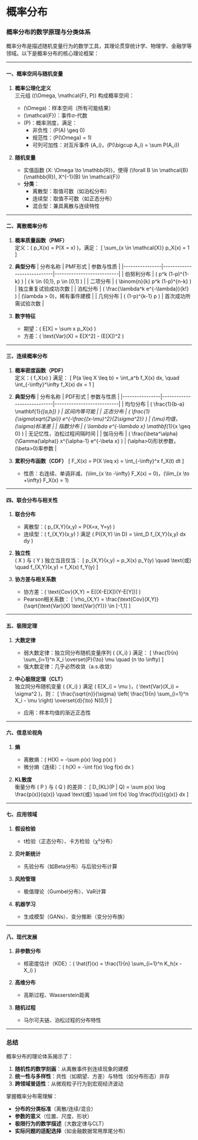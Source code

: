 # 概率分布

### **概率分布的数学原理与分类体系**

概率分布是描述随机变量行为的数学工具，其理论贯穿统计学、物理学、金融学等领域。以下是概率分布的核心理论框架：

---

#### **一、概率空间与随机变量**
1. **概率公理化定义**  
   三元组 \((\Omega, \mathcal{F}, P)\) 构成概率空间：
   - \(\Omega\)：样本空间（所有可能结果）
   - \(\mathcal{F}\)：事件σ-代数
   - \(P\)：概率测度，满足：
     - 非负性：\(P(A) \geq 0\)
     - 规范性：\(P(\Omega) = 1\)
     - 可列可加性：对互斥事件 \(A_i\)，\(P(\bigcup A_i) = \sum P(A_i)\)

2. **随机变量**  
   - 实值函数 \(X: \Omega \to \mathbb{R}\)，使得 \(\forall B \in \mathcal{B}(\mathbb{R}), X^{-1}(B) \in \mathcal{F}\)
   - **分类**：
     - 离散型：取值可数（如泊松分布）
     - 连续型：取值不可数（如正态分布）
     - 混合型：兼具离散与连续特性

---

#### **二、离散概率分布**
1. **概率质量函数（PMF）**  
   定义：\( p_X(x) = P(X = x) \)，满足：
   \[
   \sum_{x \in \mathcal{X}} p_X(x) = 1
   \]

2. **典型分布**
   | 分布名称       | PMF形式                     | 参数与性质                  |
   |----------------|----------------------------|---------------------------|
   | 伯努利分布     | \( p^k (1-p)^{1-k} \)       | \( k \in \{0,1\}, p \in [0,1] \) |
   | 二项分布       | \( \binom{n}{k} p^k (1-p)^{n-k} \) | 独立重复试验成功次数 |
   | 泊松分布       | \( \frac{\lambda^k e^{-\lambda}}{k!} \) | \(\lambda > 0\)，稀有事件建模 |
   | 几何分布       | \( (1-p)^{k-1} p \)         | 首次成功所需试验次数       |

3. **数字特征**
   - 期望：\( E[X] = \sum x p_X(x) \)
   - 方差：\( \text{Var}(X) = E[X^2] - (E[X])^2 \)

---

#### **三、连续概率分布**
1. **概率密度函数（PDF）**  
   定义：\( f_X(x) \) 满足：
   \[
   P(a \leq X \leq b) = \int_a^b f_X(x) dx, \quad \int_{-\infty}^\infty f_X(x) dx = 1
   \]

2. **典型分布**
   | 分布名称       | PDF形式                     | 参数与性质                  |
   |----------------|----------------------------|---------------------------|
   | 均匀分布       | \( \frac{1}{b-a} \mathbf{1}_{[a,b]} \) | 区间内等可能       |
   | 正态分布       | \( \frac{1}{\sigma\sqrt{2\pi}} e^{-\frac{(x-\mu)^2}{2\sigma^2}} \) | \(\mu\)均值，\(\sigma\)标准差 |
   | 指数分布       | \( \lambda e^{-\lambda x} \mathbf{1}_{x \geq 0} \) | 无记忆性，泊松过程间隔时间 |
   | 伽马分布       | \( \frac{\beta^\alpha}{\Gamma(\alpha)} x^{\alpha-1} e^{-\beta x} \) | \(\alpha>0\)形状参数，\(\beta>0\)率参数 |

3. **累积分布函数（CDF）**
   \[
   F_X(x) = P(X \leq x) = \int_{-\infty}^x f_X(t) dt
   \]
   - 性质：右连续、单调非减、\(\lim_{x \to -\infty} F_X(x) = 0\)，\(\lim_{x \to +\infty} F_X(x) = 1\)

---

#### **四、联合分布与相关性**
1. **联合分布**  
   - 离散型：\( p_{X,Y}(x,y) = P(X=x, Y=y) \)
   - 连续型：\( f_{X,Y}(x,y) \) 满足 \( P((X,Y) \in D) = \iint_D f_{X,Y}(x,y) dx dy \)

2. **独立性**  
   \( X \) 与 \( Y \) 独立当且仅当：
   \[
   p_{X,Y}(x,y) = p_X(x) p_Y(y) \quad \text{或} \quad f_{X,Y}(x,y) = f_X(x) f_Y(y)
   \]

3. **协方差与相关系数**  
   - 协方差：\( \text{Cov}(X,Y) = E[(X-E[X])(Y-E[Y])] \)
   - Pearson相关系数：
     \[
     \rho_{X,Y} = \frac{\text{Cov}(X,Y)}{\sqrt{\text{Var}(X) \text{Var}(Y)}} \in [-1,1]
     \]

---

#### **五、极限定理**
1. **大数定律**  
   - 弱大数定律：独立同分布随机变量序列 \( \{X_i\} \) 满足：
     \[
     \frac{1}{n} \sum_{i=1}^n X_i \overset{P}{\to} \mu \quad (n \to \infty)
     \]
   - 强大数定律：几乎必然收敛（a.s.收敛）

2. **中心极限定理（CLT）**  
   独立同分布随机变量 \( \{X_i\} \) 满足 \( E[X_i] = \mu \)，\( \text{Var}(X_i) = \sigma^2 \)，则：
   \[
   \frac{\sqrt{n}}{\sigma} \left( \frac{1}{n} \sum_{i=1}^n X_i - \mu \right) \overset{d}{\to} N(0,1)
   \]
   - 应用：样本均值的渐近正态性

---

#### **六、信息论视角**
1. **熵**  
   - 离散熵：\( H(X) = -\sum p(x) \log p(x) \)
   - 微分熵（连续）：\( h(X) = -\int f(x) \log f(x) dx \)

2. **KL散度**  
   衡量分布 \( P \) 与 \( Q \) 的差异：
   \[
   D_{KL}(P \| Q) = \sum p(x) \log \frac{p(x)}{q(x)} \quad \text{或} \quad \int f(x) \log \frac{f(x)}{g(x)} dx
   \]

---

#### **七、应用领域**
1. **假设检验**  
   - t检验（正态分布）、卡方检验（χ²分布）

2. **贝叶斯统计**  
   - 先验分布（如Beta分布）与后验分布计算

3. **风险管理**  
   - 极值理论（Gumbel分布）、VaR计算

4. **机器学习**  
   - 生成模型（GANs）、变分推断（变分分布族）

---

#### **八、现代发展**
1. **非参数分布**  
   - 核密度估计（KDE）：\( \hat{f}(x) = \frac{1}{n} \sum_{i=1}^n K_h(x - X_i) \)

2. **高维分布**  
   - 高斯过程、Wasserstein距离

3. **随机过程**  
   - 马尔可夫链、泊松过程的分布特性

---

### **总结**
概率分布的理论体系揭示了：
1. **随机性的数学刻画**：从离散事件到连续现象的建模
2. **统一性与多样性**：共性（如期望、方差）与特性（如分布形态）并存
3. **跨领域普适性**：从微观粒子行为到宏观经济波动

掌握概率分布需理解：
- **分布的分类标准**（离散/连续/混合）
- **参数的意义**（位置、尺度、形状）
- **极限行为的数学描述**（大数定律与CLT）
- **实际问题的适配选择**（如金融数据常用厚尾分布）